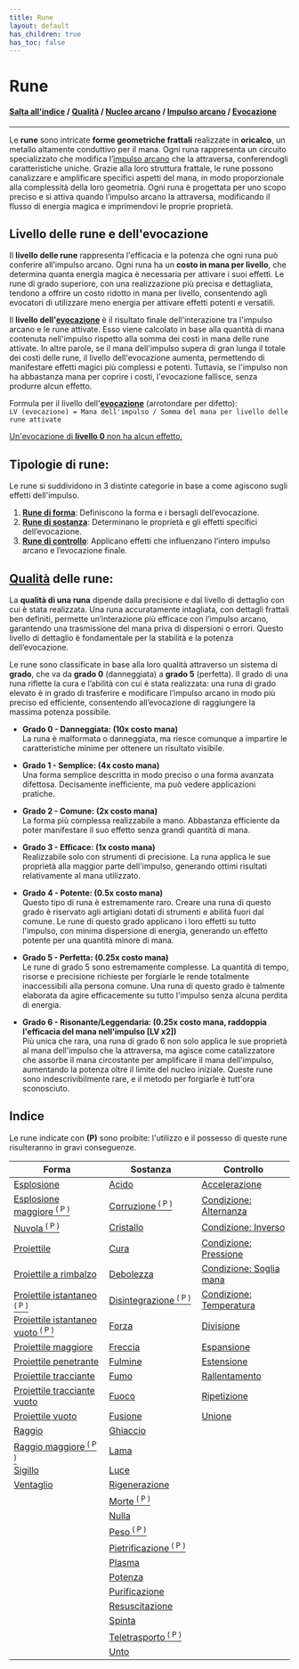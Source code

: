 ```yaml
---
title: Rune
layout: default
has_children: true
has_toc: false
---
```


# **Rune**

<h4 id="indice-btn"><a href="#indice">Salta all'indice</a> / <a href="./quality">Qualità</a> / <a href="./arcane-core">Nucleo arcano</a> / <a href="./mana-pulse">Impulso arcano</a> / <a href="./evocation">Evocazione</a></h4>

---

Le **rune** sono intricate **forme geometriche frattali** realizzate in **oricalco**, un metallo altamente conduttivo per il mana. Ogni runa rappresenta un circuito specializzato che modifica l’[impulso arcano](./mana-pulse) che la attraversa, conferendogli caratteristiche uniche. Grazie alla loro struttura frattale, le rune possono canalizzare e amplificare specifici aspetti del mana, in modo proporzionale alla complessità della loro geometria. Ogni runa è progettata per uno scopo preciso e si attiva quando l’impulso arcano la attraversa, modificando il flusso di energia magica e imprimendovi le proprie proprietà.

## **Livello delle rune e dell'evocazione**

Il **livello delle rune** rappresenta l'efficacia e la potenza che ogni runa può conferire all'impulso arcano. Ogni runa ha un **costo in mana per livello**, che determina quanta energia magica è necessaria per attivare i suoi effetti. Le rune di grado superiore, con una realizzazione più precisa e dettagliata, tendono a offrire un costo ridotto in mana per livello, consentendo agli evocatori di utilizzare meno energia per attivare effetti potenti e versatili.

Il **livello dell'[evocazione](./evocation)** è il risultato finale dell'interazione tra l'impulso arcano e le rune attivate. Esso viene calcolato in base alla quantità di mana contenuta nell'impulso rispetto alla somma dei costi in mana delle rune attivate. In altre parole, se il mana dell'impulso supera di gran lunga il totale dei costi delle rune, il livello dell'evocazione aumenta, permettendo di manifestare effetti magici più complessi e potenti. Tuttavia, se l'impulso non ha abbastanza mana per coprire i costi, l'evocazione fallisce, senza produrre alcun effetto.

Formula per il livello dell'[**evocazione**](./evocation) (arrotondare per difetto):  
`LV (evocazione) = Mana dell'impulso / Somma del mana per livello delle rune attivate`

<ins>Un'evocazione di <b>livello 0</b> non ha alcun effetto.</ins>

## **Tipologie di rune**:
Le rune si suddividono in 3 distinte categorie in base a come agiscono sugli effetti dell'impulso.
1. [**Rune di forma**](./shape/): Definiscono la forma e i bersagli dell’evocazione.
2. [**Rune di sostanza**](./substance/): Determinano le proprietà e gli effetti specifici dell’evocazione.
3. [**Rune di controllo**](./control/): Applicano effetti che influenzano l’intero impulso arcano e l’evocazione finale.

## **[Qualità](/runes/quality) delle rune**:

La **qualità di una runa** dipende dalla precisione e dal livello di dettaglio con cui è stata realizzata. Una runa accuratamente intagliata, con dettagli frattali ben definiti, permette un’interazione più efficace con l’impulso arcano, garantendo una trasmissione del mana priva di dispersioni o errori. Questo livello di dettaglio è fondamentale per la stabilità e la potenza dell’evocazione.

Le rune sono classificate in base alla loro qualità attraverso un sistema di **grado**, che va da **grado 0** (danneggiata) a **grado 5** (perfetta). Il grado di una runa riflette la cura e l’abilità con cui è stata realizzata: una runa di grado elevato è in grado di trasferire e modificare l’impulso arcano in modo più preciso ed efficiente, consentendo all’evocazione di raggiungere la massima potenza possibile.

- **Grado 0 - Danneggiata: (10x costo mana)**<br>
La runa è malformata o danneggiata, ma riesce comunque a impartire le caratteristiche minime per ottenere un risultato visibile.

- **Grado 1 - Semplice: (4x costo mana)**<br>
Una forma semplice descritta in modo preciso o una forma avanzata difettosa. Decisamente inefficiente, ma può vedere applicazioni pratiche.

- **Grado 2 - Comune: (2x costo mana)**<br>
La forma più complessa realizzabile a mano. Abbastanza efficiente da poter manifestare il suo effetto senza grandi quantità di mana. 

- **Grado 3 - Efficace: (1x costo mana)**<br>
Realizzabile solo con strumenti di precisione. La runa applica le sue proprietà alla maggior parte dell'impulso, generando ottimi risultati relativamente al mana utilizzato.

- **Grado 4 - Potente: (0.5x costo mana)**<br>
Questo tipo di runa è estremamente raro. Creare una runa di questo grado è riservato agli artigiani dotati di strumenti e abilità fuori dal comune. Le rune di questo grado applicano i loro effetti su tutto l'impulso, con minima dispersione di energia, generando un effetto potente per una quantità minore di mana.

- **Grado 5 - Perfetta: (0.25x costo mana)**<br>
Le rune di grado 5 sono estremamente complesse. La quantità di tempo, risorse e precisione richieste per forgiarle le rende totalmente inaccessibili alla persona comune. Una runa di questo grado è talmente elaborata da agire efficacemente su tutto l'impulso senza alcuna perdita di energia.

- **Grado 6 - Risonante/Leggendaria: (0.25x costo mana, raddoppia l'efficacia del mana nell'impulso [LV x2])**<br>
Più unica che rara, una runa di grado 6 non solo applica le sue proprietà al mana dell'impulso che la attraversa, ma agisce come catalizzatore che assorbe il mana circostante per amplificare il mana dell'impulso, aumentando la potenza oltre il limite del nucleo iniziale. Queste rune sono indescrivibilmente rare, e il metodo per forgiarle è tutt'ora sconosciuto.

<style>
table th:first-of-type {
    width: 34%;
}
table th:nth-of-type(2) {
    width: 33%;
}
table th:nth-of-type(3) {
    width: 33%;
}
</style>

## **Indice**

Le rune indicate con **(P)** sono proibite: l'utilizzo e il possesso di queste rune risulteranno in gravi conseguenze.

| Forma | Sostanza | Controllo |
|-------|----------|-----------|
| [Esplosione](./shape/small-explosion/)                            | [Acido](./substance/melt/)                                        | [Accelerazione](./control/)            |
| [Esplosione maggiore<sup> ( P )</sup>](./shape/large-explosion/)  | [Corruzione<sup> ( P )</sup>](./substance/corrupt/)               | [Condizione: Alternanza](./control/)   |
| [Nuvola<sup> ( P )</sup>](./shape/cloud/)                         | [Cristallo](./substance/crystalize/)                              | [Condizione: Inverso](./control/)      |
| [Proiettile](./shape/projectile/)                                 | [Cura](./substance/heal/)                                         | [Condizione: Pressione](./control/)    |
| [Proiettile a rimbalzo](./shape/bouncing-projectile/)             | [Debolezza](./substance/weaken/)                                  | [Condizione: Soglia mana](./control/)  |
| [Proiettile istantaneo<sup> ( P )</sup>](./shape/instant-projectile/)| [Disintegrazione<sup> ( P )</sup>](./substance/disintegrate/)  | [Condizione: Temperatura](./control/)  |
| [Proiettile istantaneo vuoto<sup> ( P )</sup>](./shape/hollow-instant-projectile/)| [Forza](./substance/)                             | [Divisione](./control/)                |
| [Proiettile maggiore](./shape/large-projectile/)                  | [Freccia](./substance/pierce/)                                    | [Espansione](./control/)               |
| [Proiettile penetrante](./shape/piercing-projectile/)             | [Fulmine](./substance/shock/)                                     | [Estensione](./control/)               |
| [Proiettile tracciante](./shape/homing-projectile/)               | [Fumo](./substance/smoke/)                                        | [Rallentamento](./control/)            |
| [Proiettile tracciante vuoto](./shape/hollow-homing-projectile/)  | [Fuoco](./substance/burn/)                                        | [Ripetizione](./control/)              |
| [Proiettile vuoto](./shape/hollow-projectile/)                    | [Fusione](./substance/melt/)                                      | [Unione](./control/)                   |
| [Raggio](./shape/ray/)                                            | [Ghiaccio](./substance/freeze/)                                   |                                        |
| [Raggio maggiore<sup> ( P )</sup>](./shape/wide-ray/)             | [Lama](./substance/sever/)                                        |                                        |
| [Sigillo](./shape/seal/)                                          | [Luce](./substance/shine/)                                        |                                        |
| [Ventaglio](./shape/spread/)                                      | [Rigenerazione](./substance/regenerate/)                          |                                        |
|                                                                   | [Morte<sup> ( P )</sup>](./substance/kill/)                       |                                        |
|                                                                   | [Nulla](./substance/null/)                                        |                                        |
|                                                                   | [Peso<sup> ( P )</sup>](./substance/mass/)                        |                                        |
|                                                                   | [Pietrificazione<sup> ( P )</sup>](./substance/petrify/)          |                                        |
|                                                                   | [Plasma](./substance/plasma/)                                     |                                        |
|                                                                   | [Potenza](./substance/empower/)                                   |                                        |
|                                                                   | [Purificazione](./substance/purify/)                              |                                        |
|                                                                   | [Resuscitazione](./substance/revive/)                             |                                        |
|                                                                   | [Spinta](./substance/push/)                                       |                                        |
|                                                                   | [Teletrasporto<sup> ( P )</sup>](./substance/teleport/)           |                                        |
|                                                                   | [Unto](./substance/oil/)                                          |                                        |